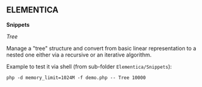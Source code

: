 ELEMENTICA
----------

**Snippets**

*Tree*

Manage a "tree" structure and convert from basic linear representation to a nested one
either via a recursive or an iterative algorithm.

Example to test it via shell (from sub-folder ```Elementica/Snippets```):

```php -d memory_limit=1024M -f demo.php -- Tree 10000```